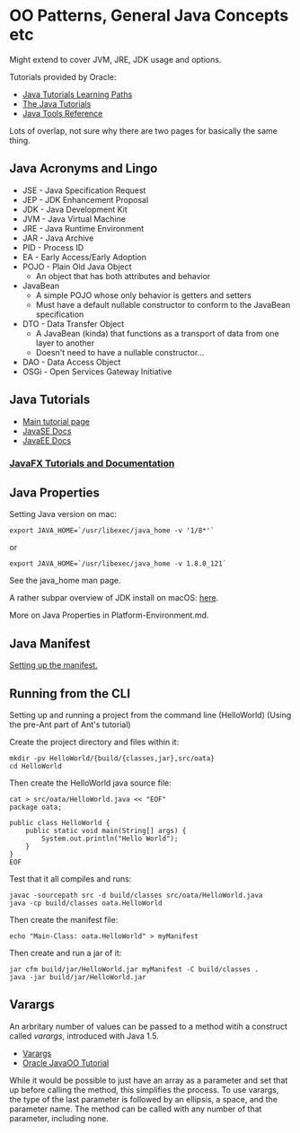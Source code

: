 # OO Patterns, General Java Concepts etc

Might extend to cover JVM, JRE, JDK usage and options.

Tutorials provided by Oracle:

* [Java Tutorials Learning Paths](https://docs.oracle.com/javase/tutorial/tutorialLearningPaths.html)
* [The Java Tutorials](https://docs.oracle.com/javase/tutorial/index.html)
* [Java Tools Reference](https://docs.oracle.com/javase/9/tools/tools-and-command-reference.htm#JSWOR596)

Lots of overlap, not sure why there are two pages for basically the same thing.

## Java Acronyms and Lingo

* JSE - Java Specification Request
* JEP - JDK Enhancement Proposal
* JDK - Java Development Kit
* JVM - Java Virtual Machine
* JRE - Java Runtime Environment
* JAR - Java Archive
* PID - Process ID
* EA - Early Access/Early Adoption
* POJO - Plain Old Java Object
  * An object that has both attributes and behavior
* JavaBean
  * A simple POJO whose only behavior is getters and setters
  * Must have a default nullable constructor to conform to the JavaBean specification
* DTO - Data Transfer Object
  * A JavaBean (kinda) that functions as a transport of data from one layer to another
  * Doesn't need to have a nullable constructor...
* DAO - Data Access Object
* OSGi - Open Services Gateway Initiative

## Java Tutorials

* [Main tutorial page](https://docs.oracle.com/javase/tutorial/index.html)
* [JavaSE Docs](https://docs.oracle.com/javase/8/docs/)
* [JavaEE Docs](https://docs.oracle.com/javaee/7/index.html)

### [JavaFX Tutorials and Documentation](https://docs.oracle.com/javase/8/javase-clienttechnologies.htm)

## Java Properties

Setting Java version on mac:

```shell
export JAVA_HOME=`/usr/libexec/java_home -v '1/8*'`
```

or

```shell
export JAVA_HOME=`/usr/libexec/java_home -v 1.8.0_121`
```

See the java_home man page.

A rather subpar overview of JDK install on macOS: [here](https://docs.oracle.com/javase/8/docs/technotes/guides/install/mac_jdk.html).

More on Java Properties in Platform-Environment.md.

## Java Manifest

[Setting up the manifest.](https://docs.oracle.com/javase/tutorial/deployment/jar/manifestindex.html)

## Running from the CLI

Setting up and running a project from the command line (HelloWorld)
(Using the pre-Ant part of Ant's tutorial)

Create the project directory and files within it:

```shell
mkdir -pv HelloWorld/{build/{classes,jar},src/oata}
cd HelloWorld
```

Then create the HelloWorld java source file:

```shell
cat > src/oata/HelloWorld.java << "EOF"
package oata;

public class HelloWorld {
    public static void main(String[] args) {
        System.out.println("Hello World");
    }
}
EOF
```

Test that it all compiles and runs:

```shell
javac -sourcepath src -d build/classes src/oata/HelloWorld.java
java -cp build/classes oata.HelloWorld
```

Then create the manifest file:

```shell
echo "Main-Class: oata.HelloWorld" > myManifest
```

Then create and run a jar of it:

```shell
jar cfm build/jar/HelloWorld.jar myManifest -C build/classes .
java -jar build/jar/HelloWorld.jar
```

## Varargs

An arbritary number of values can be passed to a method witih a construct called *varargs*, introduced with Java 1.5.

* [Varargs](https://docs.oracle.com/javase/1.5.0/docs/guide/language/varargs.html)
* [Oracle JavaOO Tutorial](https://docs.oracle.com/javase/tutorial/java/javaOO/arguments.html)

While it would be possible to just have an array as a parameter and set that up before calling the method, this simplifies the process. To use varargs, the type of the last parameter is followed by an ellipsis, a space, and  the parameter name. The method can be called with any number of that parameter, including none.